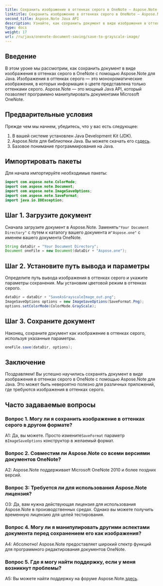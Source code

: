 ```yaml
---
title: Сохранить изображение в оттенках серого в OneNote — Aspose.Note
linktitle: Сохранить изображение в оттенках серого в OneNote — Aspose.Note
second_title: Aspose.Note Java API
description: Узнайте, как сохранить документ в виде изображения в оттенках серого в OneNote с помощью Aspose.Note для Java. Легко управляйте документами Microsoft OneNote программным способом.
type: docs
weight: 17
url: /ru/java/onenote-document-saving/save-to-grayscale-image/
---
```

## Введение

В этом уроке мы рассмотрим, как сохранить документ в виде изображения в оттенках серого в OneNote с помощью Aspose.Note для Java. Изображения в оттенках серого — это монохроматические изображения, в которых информация о цвете представлена только оттенками серого. Aspose.Note — это мощный Java API, который позволяет программно манипулировать документами Microsoft OneNote.

## Предварительные условия

Прежде чем мы начнем, убедитесь, что у вас есть следующее:

1. В вашей системе установлен Java Development Kit (JDK).
2.  Aspose.Note для библиотеки Java. Вы можете скачать его с[здесь](https://releases.aspose.com/note/java/).
3. Базовое понимание программирования на Java.

## Импортировать пакеты

Для начала импортируйте необходимые пакеты:

```java
import com.aspose.note.ColorMode;
import com.aspose.note.Document;
import com.aspose.note.ImageSaveOptions;
import com.aspose.note.SaveFormat;
import java.io.IOException;
```

## Шаг 1. Загрузите документ

 Сначала загрузите документ в Aspose.Note. Заменять`"Your Document Directory"` с путем к каталогу вашего документа и`"Aspose.one"` с именем вашего документа OneNote.

```java
String dataDir = "Your Document Directory";
Document oneFile = new Document(dataDir + "Aspose.one");
```

## Шаг 2. Установите путь вывода и параметры

Определите путь вывода изображения в оттенках серого и укажите параметры сохранения. Мы установим цветовой режим в оттенках серого.

```java
dataDir = dataDir + "SaveAsGrayscaleImage_out.png";
ImageSaveOptions options = new ImageSaveOptions(SaveFormat.Png);
options.setColorMode(ColorMode.GrayScale);
```

## Шаг 3. Сохраните документ

Наконец, сохраните документ как изображение в оттенках серого, используя указанные параметры.

```java
oneFile.save(dataDir, options);
```

## Заключение

Поздравляем! Вы успешно научились сохранять документ в виде изображения в оттенках серого в OneNote с помощью Aspose.Note для Java. Это может быть невероятно полезно для различных приложений, где требуются изображения в оттенках серого.

## Часто задаваемые вопросы

### Вопрос 1. Могу ли я сохранить изображение в оттенках серого в другом формате?

 А1: Да, вы можете. Просто измените`SaveFormat` параметр в`ImageSaveOptions` конструктор в желаемый формат.

### Вопрос 2. Совместим ли Aspose.Note со всеми версиями документов OneNote?

A2: Aspose.Note поддерживает Microsoft OneNote 2010 и более поздних версий.

### Вопрос 3: Требуется ли для использования Aspose.Note лицензия?

О3: Да, вам нужна действующая лицензия для использования Aspose.Note в производственных средах. Однако вы можете получить временную лицензию для целей тестирования.

### Вопрос 4. Могу ли я манипулировать другими аспектами документа перед сохранением его как изображения?

А4: Абсолютно! Aspose.Note предоставляет широкий спектр функций для программного редактирования документов OneNote.

### Вопрос 5. Где я могу найти поддержку, если у меня возникнут проблемы?

A5: Вы можете найти поддержку на форуме Aspose.Note.[здесь](https://forum.aspose.com/c/note/28).